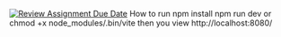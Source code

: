 [![Review Assignment Due Date](https://classroom.github.com/assets/deadline-readme-button-22041afd0340ce965d47ae6ef1cefeee28c7c493a6346c4f15d667ab976d596c.svg)](https://classroom.github.com/a/WFOLEpVh)
How to run
npm install
npm run dev or chmod +x node_modules/.bin/vite
then you view http://localhost:8080/
